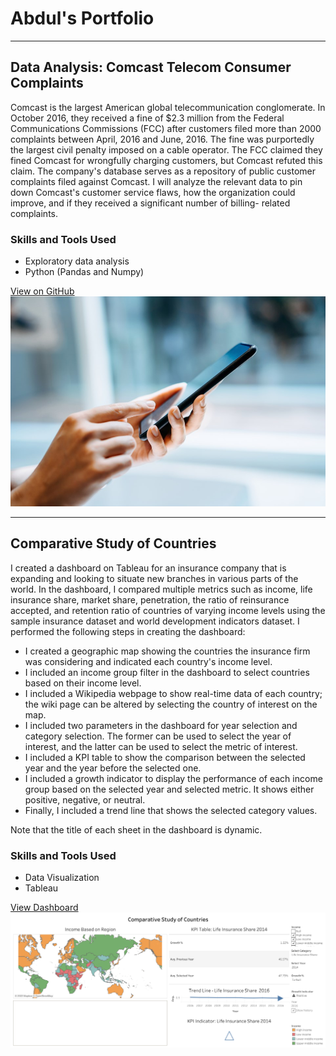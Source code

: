 # Abdul's Portfolio

---

## Data Analysis: Comcast Telecom Consumer Complaints

Comcast is the largest American global telecommunication conglomerate. In October 2016, they received a fine of $2.3 million from the Federal Communications Commissions (FCC) after customers filed more than 2000 complaints between April, 2016 and June, 2016. The fine was purportedly the largest civil penalty imposed on a cable operator. The FCC claimed they fined Comcast for wrongfully charging customers, but Comcast refuted this claim. The company's database serves as a repository of public customer complaints filed against Comcast. I will analyze the relevant data to pin down Comcast's customer service flaws, how the organization could improve, and if they received a significant number of billing- related complaints.

### Skills and Tools Used
- Exploratory data analysis
- Python (Pandas and Numpy)

[View on GitHub](https://github.com/Abdul-AA/abdul-aa.github.io/blob/e0a9468ab53445e5926012f76abcf79d2b03208c/Notebooks/Comcast%20Data%20Analysis.ipynb)
<img src="images/cell.png.jpg"/>

---


## Comparative Study of Countries
I created a dashboard on Tableau for an insurance company that is expanding and looking to situate new branches in various parts of the world. In the dashboard, I compared multiple metrics such as income, life insurance share, market share, penetration, the ratio of reinsurance accepted, and retention ratio of countries of varying income levels using the sample insurance dataset and world development indicators dataset. I performed the following steps in creating the dashboard:
-	I created a geographic map showing the countries the insurance firm was considering and indicated each country's income level. 
-	I included an income group filter in the dashboard to select countries based on their income level.
-	I included a Wikipedia webpage to show real-time data of each country; the wiki page can be altered by selecting the country of interest on the map.
-	I included two parameters in the dashboard for year selection and category selection. The former can be used to select the year of interest, and the latter can be used to select the metric of interest.
-	I included a KPI table to show the comparison between the selected year and the year before the selected one.
-	I included a growth indicator to display the performance of each income group based on the selected year and selected metric. It shows either positive, negative, or neutral.
-	Finally, I included a trend line that shows the selected category values.

Note that the title of each sheet in the dashboard is dynamic.

### Skills and Tools Used
- Data Visualization
- Tableau

[View Dashboard](https://public.tableau.com/views/ComparativeStudyofCountries_16641355016940/ComparativeStudyofCountries?:language=en-US&:display_count=n&:origin=viz_share_link)
<img src="images/Comparative Study of Countries.png"/>






